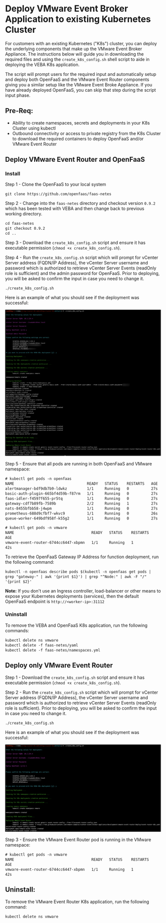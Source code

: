 # Deploy VMware Event Broker Application to existing Kubernetes Cluster

For customers with an existing Kubernetes ("K8s") cluster, you can deploy the underlying components that make up the VMware Event Broker Appliance. The instructions below will guide you in downloading the required files and using the `create_k8s_config.sh` shell script to aide in deploying the VEBA K8s application.

The script will prompt users for the required input and automatically setup and deploy both OpenFaaS and the VMware Event Router components giving you a similar setup like the VMware Event Broke Appliance. If you have already deployed OpenFaaS, you can skip that step during the script input phase.

## Pre-Req:
* Ability to create namespaces, secrets and deployments in your K8s Cluster using kubectl
* Outbound connectivity or access to private registry from the K8s Cluster to download the required containers to deploy OpenFaaS and/or VMware Event Router

## Deploy VMware Event Router and OpenFaaS

### Install

Step 1 - Clone the OpenFaaS to your local system

```
git clone https://github.com/openfaas/faas-netes
```

Step 2 - Change into the `faas-netes` directory and checkout version `0.9.2` which has been tested with VEBA and then change back to previous working directory.


```
cd faas-netes
git checkout 0.9.2
cd ..
```

Step 3 - Download the `create_k8s_config.sh` script and ensure it has executable permission (`chmod +x create_k8s_config.sh`).

Step 4 - Run the `create_k8s_config.sh` script which will prompt for vCenter Server address (FQDN/IP Address), the vCenter Server username and password which is authorized to retrieve vCenter Server Events (readOnly role is sufficient) and the admin password for OpenFaaS. Prior to deploying, you will be asked to confirm the input in case you need to change it.

```
./create_k8s_config.sh
```

Here is an example of what you should see if the deployment was successful:

![](example1.png)

Step 5 - Ensure that all pods are running in both OpenFaaS and VMware namespace:

```
# kubectl get pods -n openfaas
NAME                                 READY   STATUS    RESTARTS   AGE
alertmanager-bdf9db7b9-ldwkz         1/1     Running   0          27s
basic-auth-plugin-665bf4d59b-f87rm   1/1     Running   0          27s
faas-idler-f4597f655-pr5tq           1/1     Running   0          27s
gateway-cdf7b89fb-7589b              2/2     Running   1          27s
nats-8455bfbb58-j4wpm                1/1     Running   0          27s
prometheus-688d9cfbf7-wkvc9          1/1     Running   0          26s
queue-worker-649bdf958f-k55g2        1/1     Running   0          27s
```


```
# kubectl get pods -n vmware
NAME                                   READY   STATUS    RESTARTS   AGE
vmware-event-router-6744cc6447-xbpmn   1/1     Running   1          42s
```

To retrieve the OpenFaaS Gateway IP Address for function deployment, run the following command:

```
kubectl -n openfaas describe pods $(kubectl -n openfaas get pods | grep "gateway-" | awk '{print $1}') | grep "^Node:" | awk -F "/" '{print $2}'
```

**Note:** If you don't use an Ingress controller, load-balancer or other means to expose your Kubernetes deployments (services), then the default OpenFaaS endpoint is `http://<worker-ip>:31112`

### Uninstall

To remove the VEBA and OpenFaaS K8s application, run the following commands:

```
kubectl delete ns vmware
kubectl delete -f faas-netes/yaml
kubectl delete -f faas-netes/namespaces.yml
```

## Deploy only VMware Event Router

Step 1 - Download the `create_k8s_config.sh` script and ensure it has executable permission (`chmod +x create_k8s_config.sh`).

Step 2 - Run the `create_k8s_config.sh` script which will prompt for vCenter Server address (FQDN/IP Address), the vCenter Server username and password which is authorized to retrieve vCenter Server Events (readOnly role is sufficient). Prior to deploying, you will be asked to confirm the input in case you need to change it.

```
./create_k8s_config.sh
```

Here is an example of what you should see if the deployment was successful:

![](example2.png)

Step 3 - Ensure the VMware Event Router pod is running in the VMware namespace:

```
# kubectl get pods -n vmware
NAME                                   READY   STATUS    RESTARTS   AGE
vmware-event-router-6744cc6447-xbpmn   1/1     Running   1          42s
```

## Uninstall:

To remove the VMware Event Router K8s application, run the following command:

```
kubectl delete ns vmware
```